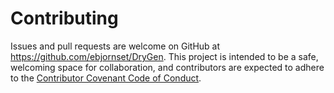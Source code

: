 # Contributing

Issues and pull requests are welcome on GitHub at https://github.com/ebjornset/DryGen. This project is intended to be a safe, welcoming space for collaboration, and contributors are expected to adhere to the [Contributor Covenant Code of Conduct](./CODE-OF-CONDUCT.md).